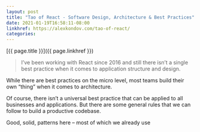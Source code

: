 ```yaml
---
layout: post
title: "Tao of React - Software Design, Architecture & Best Practices"
date: 2021-01-19T16:58:11-08:00
linkhref: https://alexkondov.com/tao-of-react/
categories:
---
```



[{{ page.title }}]({{ page.linkhref }})

> I’ve been working with React since 2016 and still there isn’t a single best practice when it comes to application structure and design.
  
  While there are best practices on the micro level, most teams build their own “thing” when it comes to architecture.
  
  Of course, there isn’t a universal best practice that can be applied to all businesses and applications. But there are some general rules that we can follow to build a productive codebase.

Good, solid, patterns here – most of which we already use

